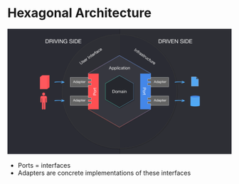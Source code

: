 # Hexagonal Architecture
![ismd](../../docs/img/hexagonal_arch.png)
- Ports = interfaces
- Adapters are concrete implementations of these interfaces